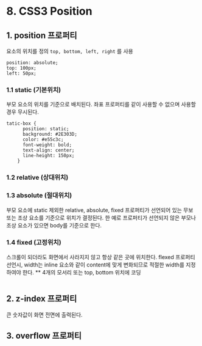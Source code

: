 # 8. CSS3 Position
## 1. position 프로퍼티
요소의 위치를 정의
`top, bottom, left, right` 를 사용
```
position: absolute;
top: 100px;
left: 50px;
```
### 1.1 static (기본위치)
부모 요소의 위치를 기준으로 배치된다.
좌표 프로퍼티를 같이 사용할 수 없으며 사용할 경우 무시된다.
```
tatic-box {
      position: static;
      background: #2E303D;
      color: #e55c3c;
      font-weight: bold;
      text-align: center;
      line-height: 150px;
    }
```

### 1.2 relative (상대위치)



### 1.3 absolute (절대위치)
부모 요소에 static 제외한 relative, absolute, fixed 프로퍼티가 선언되어 있는 무보 또는 조상 요소를 기준으로 위치가 결정된다.
한 예로 프로퍼티가 선언되지 않은 부모나 조상 요소가 있으면 body를 기준으로 한다.


### 1.4 fixed (고정위치)
스크롤이 되더라도 화면에서 사라지지 않고 항상 같은 곳에 위치한다.
flexed 프로퍼티 선언시, width는 inline 요소와 같이 content에 맞게 변화되므로 적절한 width를 지정하여야 한다.
** 4개의 모서리 또는 top, bottom 위치에 코딩
```

```


## 2. z-index 프로퍼티
큰 숫자값이 화면 전면에 출력된다.


## 3. overflow 프로퍼티







